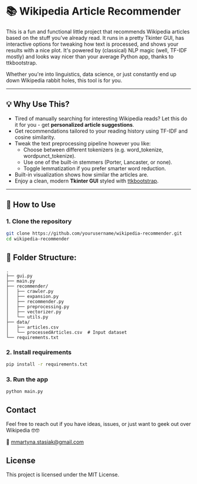 # 📚 Wikipedia Article Recommender

This is a fun and functional little project that recommends Wikipedia articles based on the stuff you've already read. It runs in a pretty Tkinter GUI, has interactive options for tweaking how text is processed, and shows your results with a nice plot. It's powered by (classical) NLP magic (well, TF-IDF mostly) and looks way nicer than your average Python app, thanks to ttkbootstrap.

Whether you're into linguistics, data science, or just constantly end up down Wikipedia rabbit holes, this tool is for you.

---

## 💡 Why Use This?

- Tired of manually searching for interesting Wikipedia reads? Let this do it for you - get **personalized article suggestions**.
- Get recommendations tailored to your reading history using TF-IDF and cosine similarity.
- Tweak the text preprocessing pipeline however you like:
    - Choose between different tokenizers (e.g. word_tokenize, wordpunct_tokenize).
    - Use one of the built-in stemmers (Porter, Lancaster, or none).
    - Toggle lemmatization if you prefer smarter word reduction.
- Built-in visualization shows how similar the articles are.
- Enjoy a clean, modern **Tkinter GUI** styled with [ttkbootstrap](https://ttkbootstrap.readthedocs.io/).

---

## 🚀 How to Use

### 1. Clone the repository
```bash
git clone https://github.com/yourusername/wikipedia-recommender.git
cd wikipedia-recommender
```
## 📂 Folder Structure:
```
.
├── gui.py
├── main.py 
├── recommender/
│   ├── crawler.py
│   ├── expansion.py    
│   ├── recommender.py
│   ├── preprocessing.py
│   ├── vectorizer.py
│   └── utils.py
├── data/
│   ├── articles.csv   
│   └── processedArticles.csv  # Input dataset
└── requirements.txt
```


### 2. Install requirements
```bash
pip install -r requirements.txt
```
### 3. Run the app
```bash
python main.py
```

## Contact
Feel free to reach out if you have ideas, issues, or just want to geek out over Wikipedia 🤓🤓

📧 mmartyna.stasiak@gmail.com

## License
This project is licensed under the MIT License.
